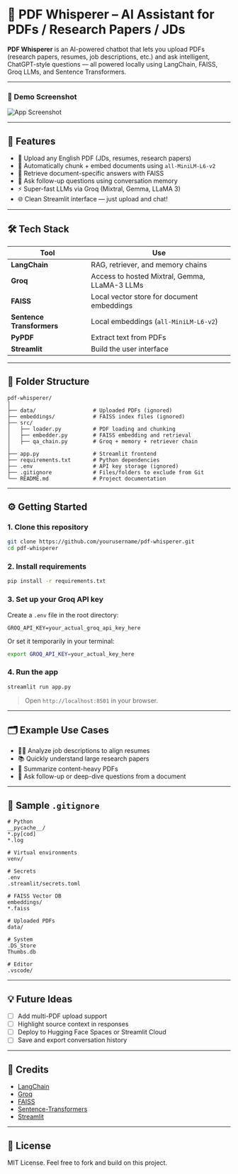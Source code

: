 # 📄 PDF Whisperer – AI Assistant for PDFs / Research Papers / JDs

**PDF Whisperer** is an AI-powered chatbot that lets you upload PDFs (research papers, resumes, job descriptions, etc.) and ask intelligent, ChatGPT-style questions — all powered locally using LangChain, FAISS, Groq LLMs, and Sentence Transformers.

---

### 🚀 Demo Screenshot

![App Screenshot](./demo_screenshot.png)

---

## 🧠 Features

- 📄 Upload any English PDF (JDs, resumes, research papers)
- 🧱 Automatically chunk + embed documents using `all-MiniLM-L6-v2`
- 🔎 Retrieve document-specific answers with FAISS
- 💬 Ask follow-up questions using conversation memory
- ⚡ Super-fast LLMs via Groq (Mixtral, Gemma, LLaMA 3)
- 🌐 Clean Streamlit interface — just upload and chat!

---

## 🛠 Tech Stack

| Tool                  | Use                                             |
|-----------------------|--------------------------------------------------|
| **LangChain**         | RAG, retriever, and memory chains               |
| **Groq**              | Access to hosted Mixtral, Gemma, LLaMA-3 LLMs   |
| **FAISS**             | Local vector store for document embeddings      |
| **Sentence Transformers** | Local embeddings (`all-MiniLM-L6-v2`)   |
| **PyPDF**             | Extract text from PDFs                          |
| **Streamlit**         | Build the user interface                        |

---

## 📂 Folder Structure

```
pdf-whisperer/
│
├── data/                  # Uploaded PDFs (ignored)
├── embeddings/            # FAISS index files (ignored)
├── src/
│   ├── loader.py          # PDF loading and chunking
│   ├── embedder.py        # FAISS embedding and retrieval
│   ├── qa_chain.py        # Groq + memory + retriever chain
│
├── app.py                 # Streamlit frontend
├── requirements.txt       # Python dependencies
├── .env                   # API key storage (ignored)
├── .gitignore             # Files/folders to exclude from Git
└── README.md              # Project documentation
```

---

## ⚙️ Getting Started

### 1. Clone this repository

```bash
git clone https://github.com/yourusername/pdf-whisperer.git
cd pdf-whisperer
```

### 2. Install requirements

```bash
pip install -r requirements.txt
```

### 3. Set up your Groq API key

Create a `.env` file in the root directory:

```
GROQ_API_KEY=your_actual_groq_api_key_here
```

Or set it temporarily in your terminal:

```bash
export GROQ_API_KEY=your_actual_key_here
```

### 4. Run the app

```bash
streamlit run app.py
```

> Open `http://localhost:8501` in your browser.

---

## 🗂 Example Use Cases

- 👨‍💼 Analyze job descriptions to align resumes
- 📚 Quickly understand large research papers
- 📝 Summarize content-heavy PDFs
- 🧠 Ask follow-up or deep-dive questions from a document

---

## 📄 Sample `.gitignore`

```gitignore
# Python
__pycache__/
*.py[cod]
*.log

# Virtual environments
venv/

# Secrets
.env
.streamlit/secrets.toml

# FAISS Vector DB
embeddings/
*.faiss

# Uploaded PDFs
data/

# System
.DS_Store
Thumbs.db

# Editor
.vscode/
```

---

## 💡 Future Ideas

- [ ] Add multi-PDF upload support
- [ ] Highlight source context in responses
- [ ] Deploy to Hugging Face Spaces or Streamlit Cloud
- [ ] Save and export conversation history

---

## 🙌 Credits

- [LangChain](https://www.langchain.com/)
- [Groq](https://console.groq.com/)
- [FAISS](https://github.com/facebookresearch/faiss)
- [Sentence-Transformers](https://www.sbert.net/)
- [Streamlit](https://streamlit.io/)

---

## 📜 License

MIT License. Feel free to fork and build on this project.
